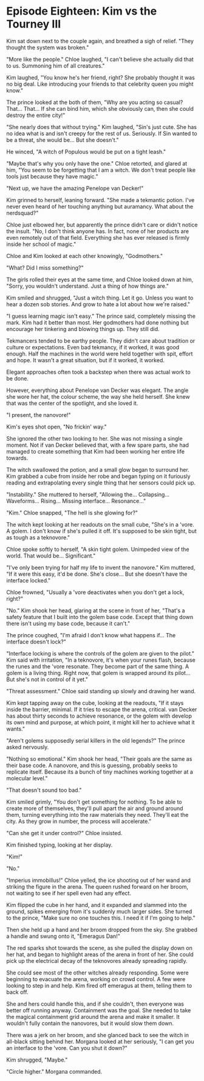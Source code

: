 # Episode Eighteen: Kim vs the Tourney III

Kim sat down next to the couple again, and breathed a sigh of relief. "They thought the system was broken."

"More like the people." Chloe laughed, "I can't believe she actually did that to us. Summoning him of all creatures."

Kim laughed, "You know he's her friend, right? She probably thought it was no big deal. Like introducing your friends to that celebrity queen you might know."

The prince looked at the both of them, "Why are you acting so casual? That... That... If she can bind him, which she obviously can, then she could destroy the entire city!"

"She nearly does that without trying." Kim laughed, "Sin's just cute. She has no idea what is and isn't creepy for the rest of us. Seriously. If Sin wanted to be a threat, she would be... But she doesn't."

He winced, "A witch of Populous would be put on a tight leash."

"Maybe that's why you only have the one." Chloe retorted, and glared at him, "You seem to be forgetting that I am a witch. We don't treat people like tools just because they have magic."

"Next up, we have the amazing Penelope van Decker!"

Kim grinned to herself, leaning forward. "She made a tekmantic potion. I've never even heard of her touching anything but auramancy. What about the nerdsquad?"

Chloe just elbowed her, but apparently the prince didn't care or didn't notice the insult. "No, I don't think anyone has. In fact, none of her products are even remotely out of that field. Everything she has ever released is firmly inside her school of magic."

Chloe and Kim looked at each other knowingly, "Godmothers."

"What? Did I miss something?"

The girls rolled their eyes at the same time, and Chloe looked down at him, "Sorry, you wouldn't understand. Just a thing of how things are."

Kim smiled and shrugged, "Just a witch thing. Let it go. Unless you want to hear a dozen sob stories. And grow to hate a lot about how we're raised."

"I guess learning magic isn't easy." The prince said, completely missing the mark. Kim had it better than most. Her godmothers had done nothing but encourage her tinkering and blowing things up. They still did.

Tekmancers tended to be earthy people. They didn't care about tradition or culture or expectations. Even bad tekmancy, if it worked, it was good enough. Half the machines in the world were held together with spit, effort and hope. It wasn't a great situation, but if it worked, it worked.

Elegant approaches often took a backstep when there was actual work to be done.

However, everything about Penelope van Decker was elegant. The angle she wore her hat, the colour scheme, the way she held herself. She knew that was the center of the spotlight, and she loved it.

"I present, the nanovore!"

Kim's eyes shot open, "No frickin' way."

She ignored the other two looking to her. She was not missing a single moment. Not if van Decker believed that, with a few spare parts, she had managed to create something that Kim had been working her entire life towards.

The witch swallowed the potion, and a small glow began to surround her. Kim grabbed a cube from inside her robe and began typing on it furiously reading and extrapolating every single thing that her sensors could pick up.

"Instability." She muttered to herself, "Allowing the... Collapsing... Waveforms... Rising... Missing interface... Resonance..."

"Kim." Chloe snapped, "The hell is she glowing for?"

The witch kept looking at her readouts on the small cube, "She's in a 'vore. A golem. I don't know if she's pulled it off. It's supposed to be skin tight, but as tough as a teknovore."

Chloe spoke softly to herself, "A skin tight golem. Unimpeded view of the world. That would be... Significant."

"I've only been trying for half my life to invent the nanovore." Kim muttered, "If it were this easy, it'd be done. She's close... But she doesn't have the interface locked."

Chloe frowned, "Usually a 'vore deactivates when you don't get a lock, right?"

"No." Kim shook her head, glaring at the scene in front of her, "That's a safety feature that I built into the golem base code. Except that thing down there isn't using my base code, because it can't."

The prince coughed, "I'm afraid I don't know what happens if... The interface doesn't lock?"

"Interface locking is where the controls of the golem are given to the pilot." Kim said with irritation, "In a teknovore, it's when your runes flash, because the runes and the 'vore resonate. They become part of the same thing. A golem is a living thing. Right now, that golem is wrapped around its pilot... But she's not in control of it yet."

"Threat assessment." Chloe said standing up slowly and drawing her wand.

Kim kept tapping away on the cube, looking at the readouts, "If it stays inside the barrier, minimal. If it tries to escape the arena, critical. van Decker has about thirty seconds to achieve resonance, or the golem with develop its own mind and purpose, at which point, it might kill her to achieve what it wants."

"Aren't golems supposedly serial killers in the old legends?" The prince asked nervously.

"Nothing so emotional." Kim shook her head, "Their goals are the same as their base code. A nanovore, and this is guessing, probably seeks to replicate itself. Because its a bunch of tiny machines working together at a molecular level."

"That doesn't sound too bad."

Kim smiled grimly, "You don't get something for nothing. To be able to create more of themselves, they'll pull apart the air and ground around them, turning everything into the raw materials they need. They'll eat the city. As they grow in number, the process will accelerate."

"Can she get it under control?" Chloe insisted.

Kim finished typing, looking at her display.

"Kim!"

"No."

"Imperius immobillus!" Chloe yelled, the ice shooting out of her wand and striking the figure in the arena. The queen rushed forward on her broom, not waiting to see if her spell even had any effect.

Kim flipped the cube in her hand, and it expanded and slammed into the ground, spikes emerging from it's suddenly much larger sides. She turned to the prince, "Make sure no one touches this. I need it if I'm going to help."

Then she held up a hand and her broom dropped from the sky. She grabbed a handle and swung onto it, "Emeragus Dan!"

The red sparks shot towards the scene, as she pulled the display down on her hat, and began to highlight areas of the arena in front of her. She could pick up the electrical decay of the teknovores already spreading rapidly.

She could see most of the other witches already responding. Some were beginning to evacuate the arena, working on crowd control. A few were looking to step in and help. Kim fired off emeragus at them, telling them to back off.

She and hers could handle this, and if she couldn't, then everyone was better off running anyway. Containment was the goal. She needed to take the magical containment grid around the arena and make it smaller. It wouldn't fully contain the nanovores, but it would slow them down.

There was a jerk on her broom, and she glanced back to see the witch in all-black sitting behind her. Morgana looked at her seriously, "I can get you an interface to the 'vore. Can you shut it down?"

Kim shrugged, "Maybe."

"Circle higher." Morgana commanded.
